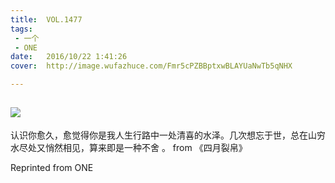 ```yaml
---
title:	VOL.1477
tags:
 - 一个
 - ONE
date:	2016/10/22 1:41:26
cover:	http://image.wufazhuce.com/Fmr5cPZBBptxwBLAYUaNwTb5qNHX

---
```

![](http://image.wufazhuce.com/Fmr5cPZBBptxwBLAYUaNwTb5qNHX)
---

认识你愈久，愈觉得你是我人生行路中一处清喜的水泽。几次想忘于世，总在山穷水尽处又悄然相见，算来即是一种不舍 。 from 《四月裂帛》
 
Reprinted from ONE
